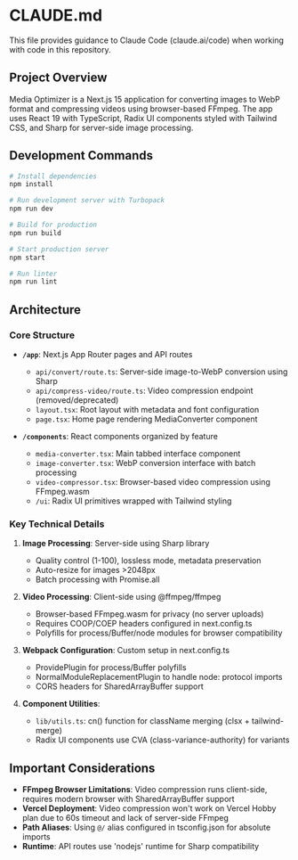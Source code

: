 # CLAUDE.md

This file provides guidance to Claude Code (claude.ai/code) when working with code in this repository.

## Project Overview

Media Optimizer is a Next.js 15 application for converting images to WebP format and compressing videos using browser-based FFmpeg. The app uses React 19 with TypeScript, Radix UI components styled with Tailwind CSS, and Sharp for server-side image processing.

## Development Commands

```bash
# Install dependencies
npm install

# Run development server with Turbopack
npm run dev

# Build for production
npm run build

# Start production server
npm start

# Run linter
npm run lint
```

## Architecture

### Core Structure
- **`/app`**: Next.js App Router pages and API routes
  - `api/convert/route.ts`: Server-side image-to-WebP conversion using Sharp
  - `api/compress-video/route.ts`: Video compression endpoint (removed/deprecated)
  - `layout.tsx`: Root layout with metadata and font configuration
  - `page.tsx`: Home page rendering MediaConverter component

- **`/components`**: React components organized by feature
  - `media-converter.tsx`: Main tabbed interface component
  - `image-converter.tsx`: WebP conversion interface with batch processing
  - `video-compressor.tsx`: Browser-based video compression using FFmpeg.wasm
  - `/ui`: Radix UI primitives wrapped with Tailwind styling

### Key Technical Details

1. **Image Processing**: Server-side using Sharp library
   - Quality control (1-100), lossless mode, metadata preservation
   - Auto-resize for images >2048px
   - Batch processing with Promise.all

2. **Video Processing**: Client-side using @ffmpeg/ffmpeg
   - Browser-based FFmpeg.wasm for privacy (no server uploads)
   - Requires COOP/COEP headers configured in next.config.ts
   - Polyfills for process/Buffer/node modules for browser compatibility

3. **Webpack Configuration**: Custom setup in next.config.ts
   - ProvidePlugin for process/Buffer polyfills
   - NormalModuleReplacementPlugin to handle node: protocol imports
   - CORS headers for SharedArrayBuffer support

4. **Component Utilities**:
   - `lib/utils.ts`: cn() function for className merging (clsx + tailwind-merge)
   - Radix UI components use CVA (class-variance-authority) for variants

## Important Considerations

- **FFmpeg Browser Limitations**: Video compression runs client-side, requires modern browser with SharedArrayBuffer support
- **Vercel Deployment**: Video compression won't work on Vercel Hobby plan due to 60s timeout and lack of server-side FFmpeg
- **Path Aliases**: Using `@/` alias configured in tsconfig.json for absolute imports
- **Runtime**: API routes use 'nodejs' runtime for Sharp compatibility